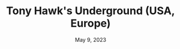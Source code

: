 ---
layout: gba
title: "Tony Hawk's Underground (USA, Europe)"
categories:
 - approved
 - gba
 - universal
 - safe
tags:
- tony hawk
date: May 9, 2023
permalink: /games/tony-hawk-underground/play/details
publisher: Nintendo
id: tony-hawk-underground
---